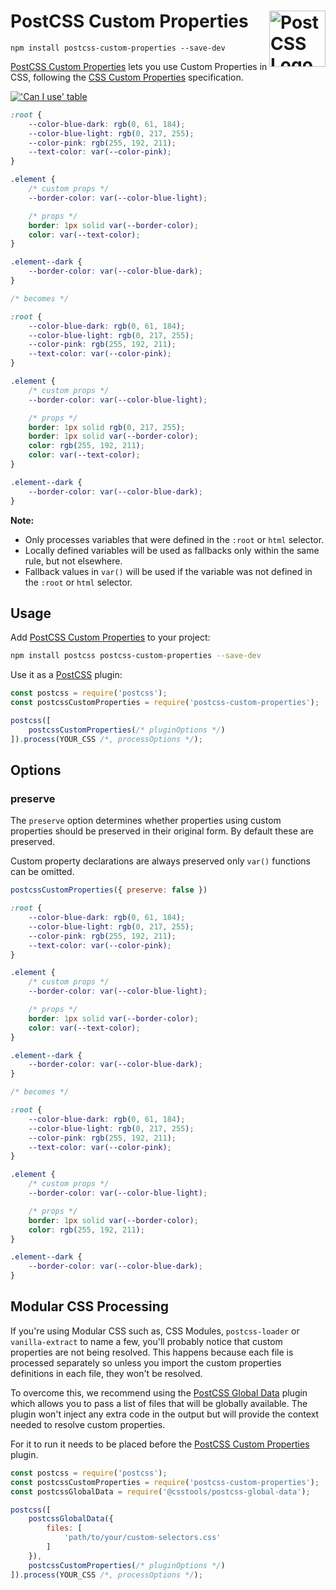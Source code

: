 # PostCSS Custom Properties [<img src="https://postcss.github.io/postcss/logo.svg" alt="PostCSS Logo" width="90" height="90" align="right">][PostCSS]

`npm install postcss-custom-properties --save-dev`

[PostCSS Custom Properties] lets you use Custom Properties in CSS, following
the [CSS Custom Properties] specification.

[!['Can I use' table](https://caniuse.bitsofco.de/image/css-variables.png)](https://caniuse.com/#feat=css-variables)

```css
:root {
	--color-blue-dark: rgb(0, 61, 184);
	--color-blue-light: rgb(0, 217, 255);
	--color-pink: rgb(255, 192, 211);
	--text-color: var(--color-pink);
}

.element {
	/* custom props */
	--border-color: var(--color-blue-light);

	/* props */
	border: 1px solid var(--border-color);
	color: var(--text-color);
}

.element--dark {
	--border-color: var(--color-blue-dark);
}

/* becomes */

:root {
	--color-blue-dark: rgb(0, 61, 184);
	--color-blue-light: rgb(0, 217, 255);
	--color-pink: rgb(255, 192, 211);
	--text-color: var(--color-pink);
}

.element {
	/* custom props */
	--border-color: var(--color-blue-light);

	/* props */
	border: 1px solid rgb(0, 217, 255);
	border: 1px solid var(--border-color);
	color: rgb(255, 192, 211);
	color: var(--text-color);
}

.element--dark {
	--border-color: var(--color-blue-dark);
}
```

**Note:**
- Only processes variables that were defined in the `:root` or `html` selector.
- Locally defined variables will be used as fallbacks only within the same rule, but not elsewhere.
- Fallback values in `var()` will be used if the variable was not defined in the `:root` or `html` selector.

## Usage

Add [PostCSS Custom Properties] to your project:

```bash
npm install postcss postcss-custom-properties --save-dev
```

Use it as a [PostCSS] plugin:

```js
const postcss = require('postcss');
const postcssCustomProperties = require('postcss-custom-properties');

postcss([
	postcssCustomProperties(/* pluginOptions */)
]).process(YOUR_CSS /*, processOptions */);
```



## Options

### preserve

The `preserve` option determines whether properties using
custom properties should be preserved in their original form. By default these are preserved.

Custom property declarations are always preserved only `var()` functions can be omitted.

```js
postcssCustomProperties({ preserve: false })
```

```css
:root {
	--color-blue-dark: rgb(0, 61, 184);
	--color-blue-light: rgb(0, 217, 255);
	--color-pink: rgb(255, 192, 211);
	--text-color: var(--color-pink);
}

.element {
	/* custom props */
	--border-color: var(--color-blue-light);

	/* props */
	border: 1px solid var(--border-color);
	color: var(--text-color);
}

.element--dark {
	--border-color: var(--color-blue-dark);
}

/* becomes */

:root {
	--color-blue-dark: rgb(0, 61, 184);
	--color-blue-light: rgb(0, 217, 255);
	--color-pink: rgb(255, 192, 211);
	--text-color: var(--color-pink);
}

.element {
	/* custom props */
	--border-color: var(--color-blue-light);

	/* props */
	border: 1px solid var(--border-color);
	color: rgb(255, 192, 211);
}

.element--dark {
	--border-color: var(--color-blue-dark);
}
```

## Modular CSS Processing

If you're using Modular CSS such as, CSS Modules, `postcss-loader` or `vanilla-extract` to name a few, you'll probably
notice that custom properties are not being resolved. This happens because each file is processed separately so
unless you import the custom properties definitions in each file, they won't be resolved.

To overcome this, we recommend using the [PostCSS Global Data](https://github.com/csstools/postcss-plugins/tree/main/plugins/postcss-global-data#readme)
plugin which allows you to pass a list of files that will be globally available. The plugin won't inject any extra code
in the output but will provide the context needed to resolve custom properties.

For it to run it needs to be placed before the [PostCSS Custom Properties] plugin.

```js
const postcss = require('postcss');
const postcssCustomProperties = require('postcss-custom-properties');
const postcssGlobalData = require('@csstools/postcss-global-data');

postcss([
	postcssGlobalData({
		files: [
			'path/to/your/custom-selectors.css'
		]
	}),
	postcssCustomProperties(/* pluginOptions */)
]).process(YOUR_CSS /*, processOptions */);
```

[cli-url]: https://github.com/csstools/postcss-plugins/actions/workflows/test.yml?query=workflow/test
[css-url]: https://cssdb.org/#custom-properties
[discord]: https://discord.gg/bUadyRwkJS
[npm-url]: https://www.npmjs.com/package/postcss-custom-properties

[PostCSS]: https://github.com/postcss/postcss
[PostCSS Custom Properties]: https://github.com/csstools/postcss-plugins/tree/main/plugins/postcss-custom-properties
[CSS Custom Properties]: https://www.w3.org/TR/css-variables-1/
